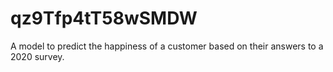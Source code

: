# qz9Tfp4tT58wSMDW
A model to predict the happiness of a customer based on their answers to a 2020 survey.
